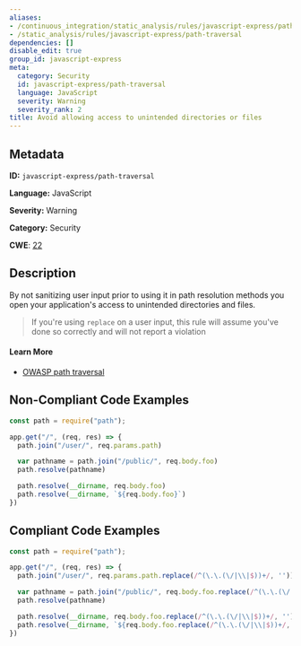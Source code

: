 ```yaml
---
aliases:
- /continuous_integration/static_analysis/rules/javascript-express/path-traversal
- /static_analysis/rules/javascript-express/path-traversal
dependencies: []
disable_edit: true
group_id: javascript-express
meta:
  category: Security
  id: javascript-express/path-traversal
  language: JavaScript
  severity: Warning
  severity_rank: 2
title: Avoid allowing access to unintended directories or files
---
```

<!--  SOURCED FROM https://github.com/DataDog/datadog-static-analyzer-rule-docs -->


## Metadata
**ID:** `javascript-express/path-traversal`

**Language:** JavaScript

**Severity:** Warning

**Category:** Security

**CWE**: [22](https://cwe.mitre.org/data/definitions/22.html)

## Description
By not sanitizing user input prior to using it in path resolution methods you open your application's access to unintended directories and files.

> If you're using `replace` on a user input, this rule will assume you've done so correctly and will not report a violation

#### Learn More
- [OWASP path traversal](https://owasp.org/www-community/attacks/Path_Traversal)

## Non-Compliant Code Examples
```javascript
const path = require("path");

app.get("/", (req, res) => {
  path.join("/user/", req.params.path)

  var pathname = path.join("/public/", req.body.foo)
  path.resolve(pathname)

  path.resolve(__dirname, req.body.foo)
  path.resolve(__dirname, `${req.body.foo}`)
})
```

## Compliant Code Examples
```javascript
const path = require("path");

app.get("/", (req, res) => {
  path.join("/user/", req.params.path.replace(/^(\.\.(\/|\\|$))+/, ''))

  var pathname = path.join("/public/", req.body.foo.replace(/^(\.\.(\/|\\|$))+/, ''))
  path.resolve(pathname)

  path.resolve(__dirname, req.body.foo.replace(/^(\.\.(\/|\\|$))+/, ''))
  path.resolve(__dirname, `${req.body.foo.replace(/^(\.\.(\/|\\|$))+/, '')}`)
})
```
